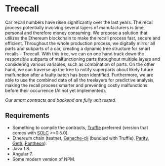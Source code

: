 # Treecall

Car recall numbers have risen significantly over the last years. The recall process potentially involving several layers of manufacturers is time, personal and therefore money consuming. 
We propose a solution that utilizes the Ethereum blockchain to make the recall process fast, secure and efficient. Throughout the whole production process, we digitally mirror all parts and subparts of a car, creating a dynamic tree structure for smart recalls - Treecall.
With this tree, we can on one hand track down the responsible subparts of malfunctioning parts throughout multiple layers and considering various variables, such as combination of parts. On the other hand, we can traverse up the tree to notify superparts about likely future malfunction after a faulty batch has been identified. 
Furthermore, we are able to use the combined data of all the treelayers for predictive analysis, making the recall process smarter and preventing costly malfunctions before their occurrence (AI not yet implemented).

*Our smart contracts and backend are fully unit tested.*

## Requirements
- Something to compile the contracts, [Truffle](https://github.com/trufflesuite/truffle) preferred (version that comes with [SOLC](https://github.com/ethereum/solc-js) >=0.5.0). 
- Ethereum chain (testnet, [Ganache-cli](https://github.com/trufflesuite/ganache-cli) (bundled with Truffle), [Parity](https://github.com/paritytech/parity-ethereum), [Geth](https://github.com/ethereum/go-ethereum), [Pantheon](https://github.com/PegaSysEng/pantheon)).
- Java 1.8.
- Angular 7.
- Some modern version of NPM.
